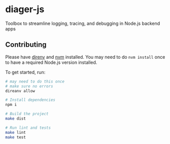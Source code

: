 # diager-js
Toolbox to streamline logging, tracing, and debugging in Node.js backend apps

## Contributing

Please have [direnv](https://github.com/direnv/direnv) and [nvm](https://github.com/nvm-sh/nvm#installing-and-updating) installed. You may need to do `nvm install` once to have a required Node.js version installed.

To get started, run:

```bash
# may need to do this once
# make sure no errors
direanv allow

# Install dependencies
npm i

# Build the project
make dist

# Run lint and tests
make lint
make test
```
